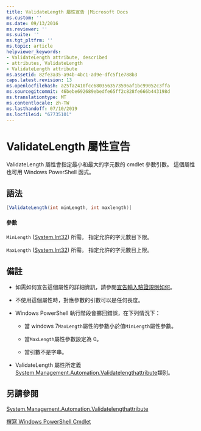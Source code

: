 ```yaml
---
title: ValidateLength 屬性宣告 |Microsoft Docs
ms.custom: ''
ms.date: 09/13/2016
ms.reviewer: ''
ms.suite: ''
ms.tgt_pltfrm: ''
ms.topic: article
helpviewer_keywords:
- ValidateLength attribute, described
- attributes, ValidateLength
- ValidateLength attribute
ms.assetid: 82fe3a35-a94b-4bc1-ad9e-dfc5f1e788b3
caps.latest.revision: 13
ms.openlocfilehash: a25fa2410fcc6803563573596af1bc99052c3ffa
ms.sourcegitcommit: 46bebe692689ebedfe65ff2c828fe666b443198d
ms.translationtype: MT
ms.contentlocale: zh-TW
ms.lasthandoff: 07/10/2019
ms.locfileid: "67735101"
---
```

# <a name="validatelength-attribute-declaration"></a>ValidateLength 屬性宣告

ValidateLength 屬性會指定最小和最大的字元數的 cmdlet 參數引數。 這個屬性也可用 Windows PowerShell 函式。

## <a name="syntax"></a>語法

```csharp
[ValidateLength(int minLength, int maxlength)]
```

#### <a name="parameters"></a>參數

`MinLength` ([System.Int32](/dotnet/api/System.Int32)) 所需。 指定允許的字元數目下限。

`MaxLength` ([System.Int32](/dotnet/api/System.Int32)) 所需。 指定允許的字元數目上限。

## <a name="remarks"></a>備註

- 如需如何宣告這個屬性的詳細資訊，請參閱[宣告輸入驗證規則如何](./how-to-validate-parameter-input.md)。

- 不使用這個屬性時，對應參數的引數可以是任何長度。

- Windows PowerShell 執行階段會擲回錯誤，在下列情況下：

    - 當 windows 7`MaxLength`屬性的參數小於值`MinLength`屬性參數。

    - 當`MaxLength`屬性參數設定為 0。

    - 當引數不是字串。

- ValidateLength 屬性所定義[System.Management.Automation.Validatelengthattribute](/dotnet/api/System.Management.Automation.ValidateLengthAttribute)類別。

## <a name="see-also"></a>另請參閱

[System.Management.Automation.Validatelengthattribute](/dotnet/api/System.Management.Automation.ValidateLengthAttribute)

[撰寫 Windows PowerShell Cmdlet](./writing-a-windows-powershell-cmdlet.md)
